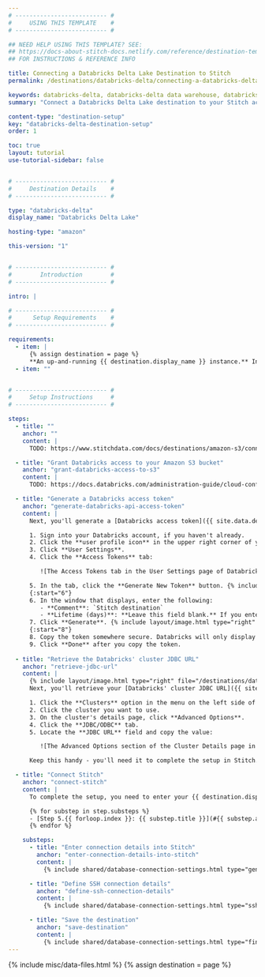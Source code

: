 ```yaml
---
# -------------------------- #
#     USING THIS TEMPLATE    #
# -------------------------- #

## NEED HELP USING THIS TEMPLATE? SEE:
## https://docs-about-stitch-docs.netlify.com/reference/destination-templates/destination-setup/
## FOR INSTRUCTIONS & REFERENCE INFO

title: Connecting a Databricks Delta Lake Destination to Stitch
permalink: /destinations/databricks-delta/connecting-a-databricks-delta-destination-to-stitch

keywords: databricks-delta, databricks-delta data warehouse, databricks-delta data warehouse, databricks-delta etl, etl to databricks-delta, databricks-delta destination
summary: "Connect a Databricks Delta Lake destination to your Stitch account."

content-type: "destination-setup"
key: "databricks-delta-destination-setup"
order: 1

toc: true
layout: tutorial
use-tutorial-sidebar: false


# -------------------------- #
#     Destination Details    #
# -------------------------- #

type: "databricks-delta"
display_name: "Databricks Delta Lake"

hosting-type: "amazon"

this-version: "1"


# -------------------------- #
#        Introduction        #
# -------------------------- #

intro: |

# -------------------------- #
#      Setup Requirements    #
# -------------------------- #

requirements:
  - item: |
      {% assign destination = page %}
      **An up-and-running {{ destination.display_name }} instance.** Instructions for creating a {{ destination.display_name }} destination are outside the scope of this tutorial; our instructions assume that you have an instance up and running. For help getting started with {{ destination.display_name }}, refer to [<PROVIDER>'s documentation](){:target="new"}.
  - item: ""


# -------------------------- #
#     Setup Instructions     #
# -------------------------- #

steps:
  - title: ""
    anchor: ""
    content: |
      TODO: https://www.stitchdata.com/docs/destinations/amazon-s3/connecting-an-amazon-s3-data-warehouse-to-stitch

  - title: "Grant Databricks access to your Amazon S3 bucket"
    anchor: "grant-databricks-access-to-s3"
    content: |
      TODO: https://docs.databricks.com/administration-guide/cloud-configurations/aws/iam-roles.html

  - title: "Generate a Databricks access token"
    anchor: "generate-databricks-api-access-token"
    content: |
      Next, you'll generate a [Databricks access token]({{ site.data.destinations.databricks-delta.resource-links.api-access-token }}){:target="new"}.

      1. Sign into your Databricks account, if you haven't already.
      2. Click the **user profile icon** in the upper right corner of your Databricks workspace.
      3. Click **User Settings**.
      4. Click the **Access Tokens** tab:

         ![The Access Tokens tab in the User Settings page of Databricks]({{ site.baseurl }}/images/destinations/databricks-access-tokens-tab.png)

      5. In the tab, click the **Generate New Token** button. {% include layout/image.html type="right" file="/destinations/databricks-new-access-token.png" alt="The Generate New Token window in Databricks" max-width="400" %}
      {:start="6"}
      6. In the window that displays, enter the following: 
         - **Comment**: `Stitch destination`
         - **Lifetime (days)**: **Leave this field blank.** If you enter a value, your token will eventually expire and break the connection to Stitch.
      7. Click **Generate**. {% include layout/image.html type="right" file="/destinations/databricks-generated-token.png" alt="A newly generated access token in Databricks" max-width="400" %}
      {:start="8"}
      8. Copy the token somewhere secure. Databricks will only display the token once.
      9. Click **Done** after you copy the token.
      
  - title: "Retrieve the Databricks' cluster JDBC URL"
    anchor: "retrieve-jdbc-url"
    content: |
      {% include layout/image.html type="right" file="/destinations/databricks-cluster-details-page.png" alt="The Advanced Options section of the Cluster Details page in Databricks" max-width="400" enlarge=true%}
      Next, you'll retrieve your [Databricks' cluster JDBC URL]({{ site.data.destinations.databricks-delta.resource-links.connect-bi-tools }}){:target="new"}. 

      1. Click the **Clusters** option in the menu on the left side of your Databricks workspace.
      2. Click the cluster you want to use.
      3. On the cluster's details page, click **Advanced Options**.
      4. Click the **JDBC/ODBC** tab. 
      5. Locate the **JDBC URL** field and copy the value:

         ![The Advanced Options section of the Cluster Details page in Databricks]({{ site.baseurl }}/images/destinations/databricks-cluster-advanced-options.png)

      Keep this handy - you'll need it to complete the setup in Stitch.

  - title: "Connect Stitch"
    anchor: "connect-stitch"
    content: |
      To complete the setup, you need to enter your {{ destination.display_name }} connection details into the {{ app.page-names.dw-settings }} page in Stitch:

      {% for substep in step.substeps %}
      - [Step 5.{{ forloop.index }}: {{ substep.title }}](#{{ substep.anchor }})
      {% endfor %}

    substeps:
      - title: "Enter connection details into Stitch"
        anchor: "enter-connection-details-into-stitch"
        content: |
          {% include shared/database-connection-settings.html type="general" %}

      - title: "Define SSH connection details"
        anchor: "define-ssh-connection-details"
        content: |
          {% include shared/database-connection-settings.html type="ssh" %}

      - title: "Save the destination"
        anchor: "save-destination"
        content: |
          {% include shared/database-connection-settings.html type="finish-up" %}
---
```

{% include misc/data-files.html %}
{% assign destination = page %}